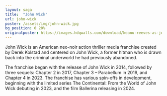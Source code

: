 ```yaml
---
layout: saga
title:  "John Wick"
url: john-wick
poster: /assets/img/john-wick.jpg
bg_position: 0 20%
originalposter: https://images.hdqwalls.com/download/keanu-reeves-as-john-wick-in-john-wick-chapter-4-sg-1920x1080.jpg
---
```

John Wick is an American neo-noir action thriller media franchise created by Derek Kolstad and centered on John Wick, a former hitman who is drawn back into the criminal underworld he had previously abandoned.

The franchise began with the release of John Wick in 2014, followed by three sequels: Chapter 2 in 2017, Chapter 3 – Parabellum in 2019, and Chapter 4 in 2023. The franchise has various spin-offs in development, beginning with the limited series The Continental: From the World of John Wick debuting in 2023, and the film Ballerina releasing in 2024.